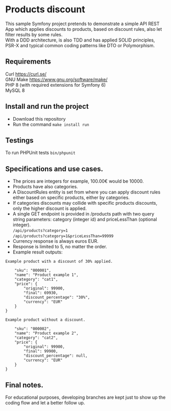 # Products discount
This sample Symfony project pretends to demonstrate a simple API REST App which applies discounts to products, based on discount rules, also let filter results by some rules.  
With a DDD architecture, is also TDD and has applied SOLID principles, PSR-X and typical common coding patterns like DTO or Polymorphism.  

## Requirements
Curl https://curl.se/  
GNU Make https://www.gnu.org/software/make/  
PHP 8 (with required extensions for Symfony 6)  
MySQL 8  

## Install and run the project
- Download this repository  
- Run the command `make install run`  

## Testings
To run PHPUnit tests `bin/phpunit`  

## Specifications and use cases.
- The prices are integers for example, 100.00€ would be 10000.  
- Products have also categories.  
- A DiscountRules entity is set from where you can apply discount rules either based on specific products, either by categories.  
- If categories discounts may collide with specific products discounts, only the higher discount is applied.
- A single GET endpoint is provided in /products path with two query string parameters: category (integer id) and priceLessThan (optional integer).  
`/api/products?category=1`   
`/api/products?category=1&priceLessThan=99999`   
- Currency response is always euros EUR.  
- Response is limited to 5, no matter the order.
- Example result outputs:  
   
`Example product with a discount of 30% applied.`   
```{
    "sku": "000001",
    "name": "Product example 1",
    "category": "cat1",
    "price": {
        "original": 99900,
        "final": 69930,
        "discount_percentage": "30%",
        "currency": "EUR"
    }
}
```   
   
`Example product without a discount.`   
```{
    "sku": "000002",
    "name": "Product example 2",
    "category": "cat2",
    "price": {
        "original": 99900,
        "final": 99900,
        "discount_percentage": null,
        "currency": "EUR"
    }
}
```   
   
## Final notes.
For educational purposes, developing branches are kept just to show up the coding flow and let a better follow up.